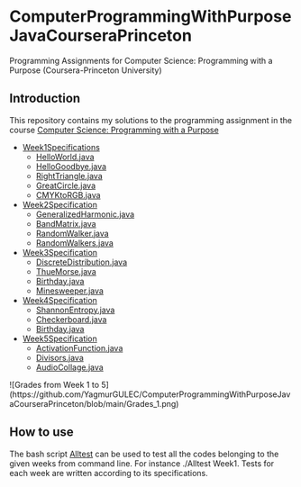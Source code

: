 # ComputerProgrammingWithPurposeJavaCourseraPrinceton
Programming Assignments for Computer Science: Programming with a Purpose (Coursera-Princeton University)

## Introduction
This repository contains my solutions to the programming assignment in the course [Computer Science: Programming with a Purpose](https://www.coursera.org/learn/cs-programming-java)

<ul>
<li><a href="https://github.com/YagmurGULEC/ComputerProgrammingWithPurposeJavaCourseraPrinceton/blob/main/Week1">Week1</a><a href="https://coursera.cs.princeton.edu/introcs/assignments/hello/specification.php">Specifications</a>
<ul>
<li> <a href="https://github.com/YagmurGULEC/ComputerProgrammingWithPurposeJavaCourseraPrinceton/blob/main/Week1/HelloWorld.java">HelloWorld.java</a> </li>
<li> <a href="https://github.com/YagmurGULEC/ComputerProgrammingWithPurposeJavaCourseraPrinceton/blob/main/Week1/HelloGoodbye.java">HelloGoodbye.java</a> </li>
<li> <a href="https://github.com/YagmurGULEC/ComputerProgrammingWithPurposeJavaCourseraPrinceton/blob/main/Week1/RightTriangle.java">RightTriangle.java</a> </li>
<li> <a href="https://github.com/YagmurGULEC/ComputerProgrammingWithPurposeJavaCourseraPrinceton/blob/main/Week1/GreatCircle.java">GreatCircle.java</a> </li>
<li> <a href="https://github.com/YagmurGULEC/ComputerProgrammingWithPurposeJavaCourseraPrinceton/blob/main/Week1/CMYKtoRGB.java">CMYKtoRGB.java</a> </li>
</ul>
</li>

<li><a href="https://github.com/YagmurGULEC/ComputerProgrammingWithPurposeJavaCourseraPrinceton/blob/main/Week2">Week2</a><a href="https://coursera.cs.princeton.edu/introcs/assignments/loops/specification.php">Specification</a>
<ul>
<li> <a href="https://github.com/YagmurGULEC/ComputerProgrammingWithPurposeJavaCourseraPrinceton/blob/main/Week2/GeneralizedHarmonic.java">GeneralizedHarmonic.java</a> </li>
<li> <a href="https://github.com/YagmurGULEC/ComputerProgrammingWithPurposeJavaCourseraPrinceton/blob/main/Week2/BandMatrix.java">BandMatrix.java</a> </li>
<li> <a href="https://github.com/YagmurGULEC/ComputerProgrammingWithPurposeJavaCourseraPrinceton/blob/main/Week2/RandomWalker.java">RandomWalker.java</a> </li>
<li> <a href="https://github.com/YagmurGULEC/ComputerProgrammingWithPurposeJavaCourseraPrinceton/blob/main/Week2/RandomWalkers.java">RandomWalkers.java</a> </li>
 </ul>
</li>
<li><a href="https://github.com/YagmurGULEC/ComputerProgrammingWithPurposeJavaCourseraPrinceton/blob/main/Week3">Week3</a><a href="https://coursera.cs.princeton.edu/introcs/assignments/arrays/specification.php">Specification</a>
<ul>
<li> <a href="https://github.com/YagmurGULEC/ComputerProgrammingWithPurposeJavaCourseraPrinceton/blob/main/Week3/DiscreteDistribution.java">DiscreteDistribution.java</a> </li>
<li> <a href="https://github.com/YagmurGULEC/ComputerProgrammingWithPurposeJavaCourseraPrinceton/blob/main/Week3/ThueMorse.java">ThueMorse.java</a> </li>
<li> <a href="https://github.com/YagmurGULEC/ComputerProgrammingWithPurposeJavaCourseraPrinceton/blob/main/Week3/Birthday.java">Birthday.java</a> </li>
<li> <a href="https://github.com/YagmurGULEC/ComputerProgrammingWithPurposeJavaCourseraPrinceton/blob/main/Week3/Minesweeper.java">Minesweeper.java </a> </li>
</ul></li>

<li><a href="https://github.com/YagmurGULEC/ComputerProgrammingWithPurposeJavaCourseraPrinceton/blob/main/Week4">Week4</a><a href="https://coursera.cs.princeton.edu/introcs/assignments/io/specification.php">Specification</a>
<ul>
<li> <a href="https://github.com/YagmurGULEC/ComputerProgrammingWithPurposeJavaCourseraPrinceton/blob/main/Week4/ShannonEntropy.java">ShannonEntropy.java</a> </li>
<li> <a href="https://github.com/YagmurGULEC/ComputerProgrammingWithPurposeJavaCourseraPrinceton/blob/main/Week4/Checkerboard.java">Checkerboard.java</a> </li>
<li> <a href="https://github.com/YagmurGULEC/ComputerProgrammingWithPurposeJavaCourseraPrinceton/blob/main/Week4/WorldMap.java">Birthday.java</a> </li>
</ul></li>
<li><a href="https://github.com/YagmurGULEC/ComputerProgrammingWithPurposeJavaCourseraPrinceton/blob/main/Week5">Week5</a><a href="https://coursera.cs.princeton.edu/introcs/assignments/functions/specification.php">Specification</a>
<ul>
<li> <a href="https://github.com/YagmurGULEC/ComputerProgrammingWithPurposeJavaCourseraPrinceton/blob/main/Week5/ActivationFunction.java">ActivationFunction.java</a> </li>
<li> <a href="https://github.com/YagmurGULEC/ComputerProgrammingWithPurposeJavaCourseraPrinceton/blob/main/Week5/Divisors.java">Divisors.java</a> </li>
<li> <a href="https://github.com/YagmurGULEC/ComputerProgrammingWithPurposeJavaCourseraPrinceton/blob/main/Week5/AudioCollage.java">AudioCollage.java</a> </li>
</ul></li>
</ul>
![Grades from Week 1 to 5](https://github.com/YagmurGULEC/ComputerProgrammingWithPurposeJavaCourseraPrinceton/blob/main/Grades_1.png)  

## How to use
The bash script <a href="https://github.com/YagmurGULEC/ComputerProgrammingWithPurposeJavaCourseraPrinceton/blob/main/Alltest">Alltest</a> can be used to test all the codes belonging to the given weeks from command line. For instance ./Alltest Week1. Tests for each week are written according to its specifications.




